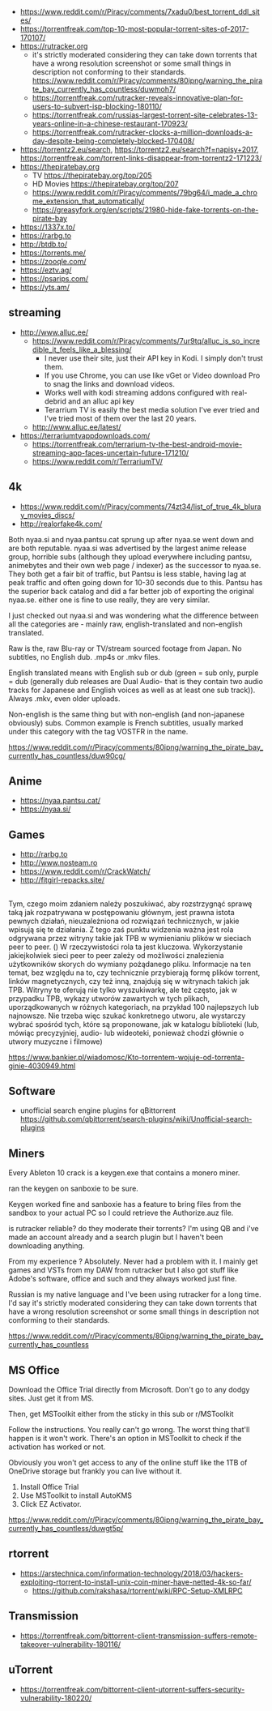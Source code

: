 - https://www.reddit.com/r/Piracy/comments/7xadu0/best_torrent_ddl_sites/
- https://torrentfreak.com/top-10-most-popular-torrent-sites-of-2017-170107/
- https://rutracker.org
  - it's strictly moderated considering they can take down torrents that have a wrong resolution screenshot or some small things in description not conforming to their standards. https://www.reddit.com/r/Piracy/comments/80ipng/warning_the_pirate_bay_currently_has_countless/duwmoh7/
  - https://torrentfreak.com/rutracker-reveals-innovative-plan-for-users-to-subvert-isp-blocking-180110/
  - https://torrentfreak.com/russias-largest-torrent-site-celebrates-13-years-online-in-a-chinese-restaurant-170923/
  - https://torrentfreak.com/rutracker-clocks-a-million-downloads-a-day-despite-being-completely-blocked-170408/
- https://torrentz2.eu/search, https://torrentz2.eu/search?f=napisy+2017,  https://torrentfreak.com/torrent-links-disappear-from-torrentz2-171223/
- https://thepiratebay.org
  - TV https://thepiratebay.org/top/205
  - HD Movies https://thepiratebay.org/top/207
  - https://www.reddit.com/r/Piracy/comments/79bg64/i_made_a_chrome_extension_that_automatically/
  - https://greasyfork.org/en/scripts/21980-hide-fake-torrents-on-the-pirate-bay
- https://1337x.to/
- https://rarbg.to
- http://btdb.to/
- https://torrents.me/
- https://zooqle.com/
- https://eztv.ag/
- https://psarips.com/
- https://yts.am/

## streaming

- http://www.alluc.ee/
  - https://www.reddit.com/r/Piracy/comments/7ur9tq/alluc_is_so_incredible_it_feels_like_a_blessing/
    - I never use their site, just their API key in Kodi. I simply don't trust them. 
    - If you use Chrome, you can use like vGet or Video download Pro to snag the links and download videos.
    - Works well with kodi streaming addons configured with real-debrid and an alluc api key
    - Terarrium TV is easily the best media solution I've ever tried and I've tried most of them over the last 20 years.
  - http://www.alluc.ee/latest/
- https://terrariumtvappdownloads.com/
  - https://torrentfreak.com/terrarium-tv-the-best-android-movie-streaming-app-faces-uncertain-future-171210/
  - https://www.reddit.com/r/TerrariumTV/

## 4k

- https://www.reddit.com/r/Piracy/comments/74zt34/list_of_true_4k_bluray_movies_discs/
- http://realorfake4k.com/

Both nyaa.si and nyaa.pantsu.cat sprung up after nyaa.se went down and are both reputable. nyaa.si was advertised by the largest anime release group, horrible subs (although they upload everywhere including pantsu, animebytes and their own web page / indexer) as the successor to nyaa.se. They both get a fair bit of traffic, but Pantsu is less stable, having lag at peak traffic and often going down for 10-30 seconds due to this. Pantsu has the superior back catalog and did a far better job of exporting the original nyaa.se. either one is fine to use really, they are very similar.


I just checked out nyaa.si and was wondering what the difference between all the categories are - mainly raw, english-translated and non-english translated.

Raw is the, raw Blu-ray or TV/stream sourced footage from Japan. No subtitles, no English dub. .mp4s or .mkv files.

English translated means with English sub or dub (green = sub only, purple = dub (generally dub releases are Dual Audio- that is they contain two audio tracks for Japanese and English voices as well as at least one sub track)). Always .mkv, even older uploads.

Non-english is the same thing but with non-english (and non-japanese obviously) subs. Common example is French subtitles, usually marked under this category with the tag VOSTFR in the name.

https://www.reddit.com/r/Piracy/comments/80ipng/warning_the_pirate_bay_currently_has_countless/duw90cg/

## Anime

- https://nyaa.pantsu.cat/
- https://nyaa.si/

## Games

- http://rarbg.to
- http://www.nosteam.ro
- https://www.reddit.com/r/CrackWatch/
- http://fitgirl-repacks.site/

##

Tym, czego moim zdaniem należy poszukiwać, aby rozstrzygnąć sprawę taką jak rozpatrywana w postępowaniu głównym, jest prawna istota pewnych działań, nieuzależniona od rozwiązań technicznych, w jakie wpisują się te działania. Z tego zaś punktu widzenia ważna jest rola odgrywana przez witryny takie jak TPB w wymienianiu plików w sieciach peer to peer. () W rzeczywistości rola ta jest kluczowa. Wykorzystanie jakiejkolwiek sieci peer to peer zależy od możliwości znalezienia użytkowników skorych do wymiany pożądanego pliku. Informacje na ten temat, bez względu na to, czy technicznie przybierają formę plików torrent, linków magnetycznych, czy też inną, znajdują się w witrynach takich jak TPB. Witryny te oferują nie tylko wyszukiwarkę, ale też często, jak w przypadku TPB, wykazy utworów zawartych w tych plikach, uporządkowanych w różnych kategoriach, na przykład 100 najlepszych lub najnowsze. Nie trzeba więc szukać konkretnego utworu, ale wystarczy wybrać spośród tych, które są proponowane, jak w katalogu biblioteki (lub, mówiąc precyzyjniej, audio- lub wideoteki, ponieważ chodzi głównie o utwory muzyczne i filmowe)

https://www.bankier.pl/wiadomosc/Kto-torrentem-wojuje-od-torrenta-ginie-4030949.html

## Software

- unofficial search engine plugins for qBittorrent https://github.com/qbittorrent/search-plugins/wiki/Unofficial-search-plugins

## Miners

Every Ableton 10 crack is a keygen.exe that contains a monero miner.

ran the keygen on sanboxie to be sure.

Keygen worked fine and sanboxie has a feature to bring files from the sandbox to your actual PC so I could retrieve the Authorize.auz file.

is rutracker reliable? do they moderate their torrents? I'm using QB and i've made an account already and a search plugin but I haven't been downloading anything.

From my experience ? Absolutely. Never had a problem with it. I mainly get games and VSTs from my DAW from rutracker but I also got stuff like Adobe's software, office and such and they always worked just fine.

Russian is my native language and I've been using rutracker for a long time. I'd say it's strictly moderated considering they can take down torrents that have a wrong resolution screenshot or some small things in description not conforming to their standards.

https://www.reddit.com/r/Piracy/comments/80ipng/warning_the_pirate_bay_currently_has_countless

## MS Office

Download the Office Trial directly from Microsoft. Don't go to any dodgy sites. Just get it from MS.

Then, get MSToolkit either from the sticky in this sub or r/MSToolkit

Follow the instructions. You really can't go wrong. The worst thing that'll happen is it won't work. There's an option in MSToolkit to check if the activation has worked or not.

Obviously you won't get access to any of the online stuff like the 1TB of OneDrive storage but frankly you can live without it.

1. Install Office Trial
2. Use MSToolkit to install AutoKMS
3. Click EZ Activator.

https://www.reddit.com/r/Piracy/comments/80ipng/warning_the_pirate_bay_currently_has_countless/duwgt5p/

## rtorrent

- https://arstechnica.com/information-technology/2018/03/hackers-exploiting-rtorrent-to-install-unix-coin-miner-have-netted-4k-so-far/
  - https://github.com/rakshasa/rtorrent/wiki/RPC-Setup-XMLRPC

## Transmission

- https://torrentfreak.com/bittorrent-client-transmission-suffers-remote-takeover-vulnerability-180116/

## uTorrent

- https://torrentfreak.com/bittorrent-client-utorrent-suffers-security-vulnerability-180220/